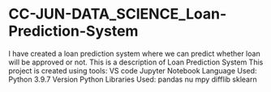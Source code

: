 # CC-JUN-DATA_SCIENCE_Loan-Prediction-System
I have created a loan prediction system where we can predict whether loan will be approved or not.
This is a description of Loan Prediction System
This project is created using tools:
VS code
Jupyter Notebook
Language Used:
Python 3.9.7 Version
Python Libraries Used:
pandas
nu mpy
difflib
sklearn
